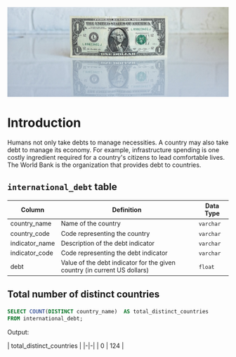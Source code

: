 
![](image.jpg)

# Introduction

Humans not only take debts to manage necessities. A country may also take debt to manage its economy. For example, infrastructure spending is one costly ingredient required for a country's citizens to lead comfortable lives. The World Bank is the organization that provides debt to countries.

## `international_debt` table

| Column | Definition | Data Type |
|-|-|-|
|country_name|Name of the country|`varchar`|
|country_code|Code representing the country|`varchar`|
|indicator_name|Description of the debt indicator|`varchar`|
|indicator_code|Code representing the debt indicator|`varchar`|
|debt|Value of the debt indicator for the given country (in current US dollars)|`float`|


## Total number of distinct countries

```sql
SELECT COUNT(DISTINCT country_name)  AS total_distinct_countries
FROM international_debt;
```
Output:

| total_distinct_countries |
|-|-|
| 0 |        124           |